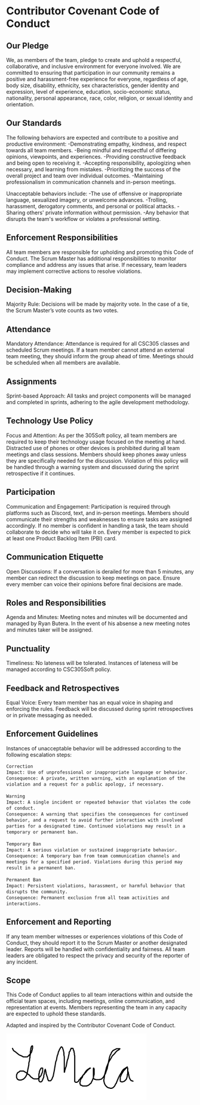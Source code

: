 # Contributor Covenant Code of Conduct

## Our Pledge

We, as members of the team, pledge to create and uphold a respectful, collaborative, and inclusive environment 
for everyone involved. We are committed to ensuring that participation in our community remains a positive and 
harassment-free experience for everyone, regardless of age, body size, disability, ethnicity, sex characteristics, 
gender identity and expression, level of experience, education, socio-economic status, nationality, personal appearance, 
race, color, religion, or sexual identity and orientation.

## Our Standards

The following behaviors are expected and contribute to a positive and productive environment:
-Demonstrating empathy, kindness, and respect towards all team members.
-Being mindful and respectful of differing opinions, viewpoints, and experiences.
-Providing constructive feedback and being open to receiving it.
-Accepting responsibility, apologizing when necessary, and learning from mistakes.
-Prioritizing the success of the overall project and team over individual outcomes.
-Maintaining professionalism in communication channels and in-person meetings.

Unacceptable behaviors include:
-The use of offensive or inappropriate language, sexualized imagery, or unwelcome advances.
-Trolling, harassment, derogatory comments, and personal or political attacks.
-Sharing others' private information without permission.
-Any behavior that disrupts the team's workflow or violates a professional setting.

## Enforcement Responsibilities

All team members are responsible for upholding and promoting this Code of Conduct. The Scrum Master has additional 
responsibilities to monitor compliance and address any issues that arise. If necessary, team leaders may implement 
corrective actions to resolve violations.

## Decision-Making

Majority Rule: Decisions will be made by majority vote. In the case of a tie, the Scrum Master’s vote counts as two votes.

## Attendance

Mandatory Attendance: Attendance is required for all CSC305 classes and scheduled Scrum meetings. If a team member cannot 
attend an external team meeting, they should inform the group ahead of time. Meetings should be scheduled when all members 
are available.

## Assignments

Sprint-based Approach: All tasks and project components will be managed and completed in sprints, adhering to the agile 
development methodology.

## Technology Use Policy

Focus and Attention: As per the 305Soft policy, all team members are required to keep their technology usage focused on the meeting 
at hand. Distracted use of phones or other devices is prohibited during all team meetings and class sessions. Members should keep
phones away unless they are specifically needed for the discussion. Violation of this policy will be handled through a warning system 
and discussed during the sprint retrospective if it continues.

## Participation

Communication and Engagement: Participation is required through platforms such as Discord, text, and in-person meetings. 
Members should communicate their strengths and weaknesses to ensure tasks are assigned accordingly. If no member is confident 
in handling a task, the team should collaborate to decide who will take it on. Every member is expected to pick at least one 
Product Backlog Item (PBI) card.

## Communication Etiquette

Open Discussions: If a conversation is derailed for more than 5 minutes, any member can redirect the discussion to keep 
meetings on pace. Ensure every member can voice their opinions before final decisions are made.

## Roles and Responsibilities

Agenda and Minutes: Meeting notes and minutes will be documented and managed by Ryan Butera.  In the event of his absense
a new meeting notes and minutes taker will be assigned.

## Punctuality

Timeliness: No lateness will be tolerated. Instances of lateness will be managed according to CSC305Soft policy.

## Feedback and Retrospectives

Equal Voice: Every team member has an equal voice in shaping and enforcing the rules. Feedback will be discussed during 
sprint retrospectives or in private messaging as needed.

## Enforcement Guidelines
Instances of unacceptable behavior will be addressed according to the following escalation steps:

    Correction
    Impact: Use of unprofessional or inappropriate language or behavior.
    Consequence: A private, written warning, with an explanation of the violation and a request for a public apology, if necessary.

    Warning
    Impact: A single incident or repeated behavior that violates the code of conduct.
    Consequence: A warning that specifies the consequences for continued behavior, and a request to avoid further interaction with involved parties for a designated time. Continued violations may result in a temporary or permanent ban.

    Temporary Ban
    Impact: A serious violation or sustained inappropriate behavior.
    Consequence: A temporary ban from team communication channels and meetings for a specified period. Violations during this period may result in a permanent ban.

    Permanent Ban
    Impact: Persistent violations, harassment, or harmful behavior that disrupts the community.
    Consequence: Permanent exclusion from all team activities and interactions.

## Enforcement and Reporting

If any team member witnesses or experiences violations of this Code of Conduct, they should report it to the Scrum Master or another designated leader. 
Reports will be handled with confidentiality and fairness. 
All team leaders are obligated to respect the privacy and security of the reporter of any incident.

## Scope
This Code of Conduct applies to all team interactions within and outside the official team spaces, including meetings, online communication, and representation at events. 
Members representing the team in any capacity are expected to uphold these standards.

Adapted and inspired by the Contributor Covenant Code of Conduct.

![Signature](./src/signature.png)
